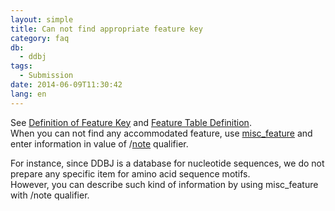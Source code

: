 ```yaml
---
layout: simple
title: Can not find appropriate feature key
category: faq
db:
  - ddbj
tags: 
  - Submission
date: 2014-06-09T11:30:42
lang: en
---
```



See [Definition of Feature Key](/ddbj/features-e.html) and [Feature
Table Definition](/ddbj/feature-table-e.html).  
When you can not find any accommodated feature, use
[misc\_feature](/ddbj/features-e.html#misc_feature) and enter
information in value of /[note](/ddbj/qualifiers-e.html#note) qualifier.

For instance, since DDBJ is a database for nucleotide sequences, we do
not prepare any specific item for amino acid sequence motifs.  
However, you can describe such kind of information by using
misc\_feature with /note qualifier.
